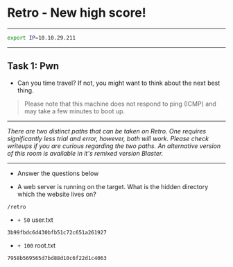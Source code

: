 # Retro - New high score!

---

```bash
export IP=10.10.29.211
```


---

## Task 1: Pwn


* Can you time travel? If not, you might want to think about the next best thing.

> Please note that this machine does not respond to ping (ICMP) and may take a few minutes to boot up.

-------------------------------------

*There are two distinct paths that can be taken on Retro. One requires significantly less trial and error, however, both will work. Please check writeups if you are curious regarding the two paths. An alternative version of this room is available in it's remixed version Blaster.*

--- 

* Answer the questions below

* A web server is running on the target. What is the hidden directory which the website lives on?

```
/retro
```
* ```+ 50``` user.txt

```
3b99fbdc6d430bfb51c72c651a261927
```

* ```+ 100``` root.txt

```
7958b569565d7bd88d10c6f22d1c4063
```
